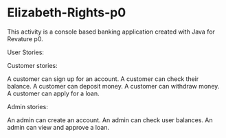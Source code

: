 # Elizabeth-Rights-p0

This activity is a console based banking application created with Java for Revature p0.

User Stories: 

Customer stories: 

A customer can sign up for an account. 
A customer can check their balance. 
A customer can deposit money. 
A customer can withdraw money. 
A customer can apply for a loan. 

Admin stories: 

An admin can create an account. 
An admin can check user balances. 
An admin can view and approve a loan. 

